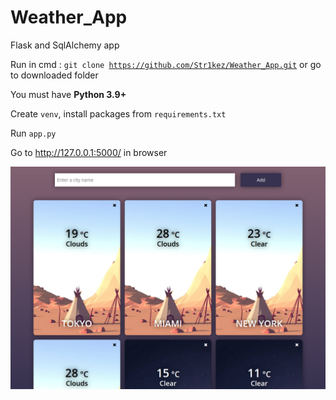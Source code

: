 # Weather_App
Flask and SqlAlchemy app

Run in cmd :
<code>git clone https://github.com/Str1kez/Weather_App.git</code> or go to downloaded folder

You must have **Python 3.9+**

Create `venv`, install packages from `requirements.txt`

Run `app.py`

Go to http://127.0.0.1:5000/ in browser

![alt text](static/weather_app.png "Representation of app")
